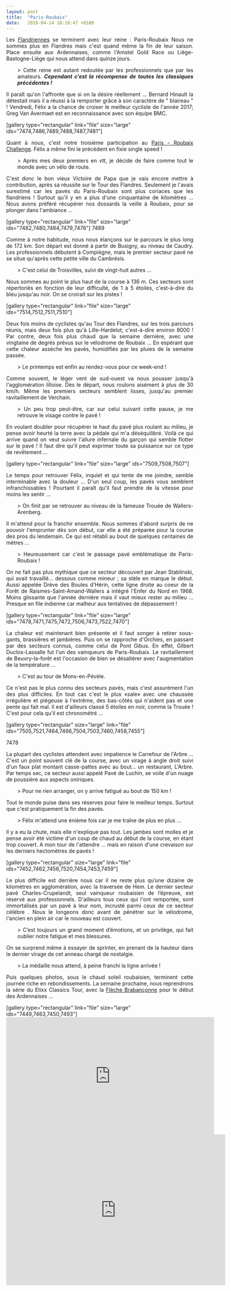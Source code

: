 ```yaml
---
layout: post
title:  "Paris-Roubaix"
date:   2018-04-14 18:16:47 +0100
---
```

<p style="text-align: justify;">Les <a href="http://twomoulins.fr/tour-des-flandres/">Flandriennes</a> se terminent avec leur reine : Paris-Roubaix
Nous ne sommes plus en Flandres mais c'est quand même la fin de leur saison.
Place ensuite aux Ardennaises, comme l'Amstel Gold Race ou Liège-Bastogne-Liège qui nous attend dans quinze jours.</p>
<p style="text-align: justify; padding-left: 30px;">> Cette reine est autant redoutée par les professionnels que par les amateurs.
<strong><em> Cependant c'est la récompense de toutes les classiques précédentes !</em></strong></p>
<p style="text-align: justify;">Il paraît qu'on l'affronte que si on la désire réellement ...
Bernard Hinault la détestait mais il a réussi à la remporter grâce à son caractère de " blaireau " !
Vendredi, Félix a la chance de croiser le meilleur cycliste de l'année 2017; Greg Van Avermaet est en reconnaissance avec son équipe BMC.</p>
[gallery type="rectangular" link="file" size="large" ids="7474,7486,7489,7488,7487,7481"]
<p style="text-align: justify;">Quant à nous, c'est notre troisième participation au <a href="http://twomoulins.fr/en-piste-pour-paris-roubaix-2016/">Paris - Roubaix Challenge</a>.
Félix a même fini le précédent en fixie single speed !</p>
<p style="text-align: justify; padding-left: 30px;">> Après mes deux premiers en vtt, je décide de faire comme tout le monde avec un vélo de route.
<p style="text-align: justify;">C'est donc le bon vieux Victoire de Papa que je vais encore mettre à contribution, après sa réussite sur le Tour des Flandres.
Seulement je l'avais surestimé car les pavés du Paris-Roubaix sont plus coriaces que les flandriens !
Surtout qu'il y en a plus d'une cinquantaine de kilomètres ...
Nous avons préféré récupérer nos dossards la veille à Roubaix, pour se plonger dans l'ambiance ...</p>
[gallery type="rectangular" link="file" size="large" ids="7482,7480,7484,7479,7476"]
7489
<p style="text-align: justify;">Comme à notre habitude, nous nous élançons sur le parcours le plus long de 172 km.
Son départ est donné à partir de Busigny, au niveau de Caudry.
Les professionnels débutent à Compiègne, mais le premier secteur pavé ne se situe qu'après cette petite ville du Cambrésis.</p>
<p style="padding-left: 30px; text-align: justify;">> C'est celui de Troisvilles, suivi de vingt-huit autres ...
<p style="text-align: justify;">Nous sommes au point le plus haut de la course à 136 m.
Ces secteurs sont répertoriés en fonction de leur difficulté, de 1 à 5 étoiles, c'est-à-dire du bleu jusqu'au noir.
On se croirait sur les pistes !</p>
[gallery type="rectangular" link="file" size="large" ids="7514,7512,7511,7510"]
<p style="text-align: justify;">Deux fois moins de cyclistes qu'au Tour des Flandres, sur les trois parcours réunis, mais deux fois plus qu'à Lille-Hardelot; c'est-à-dire environ 8000 !
Par contre, deux fois plus chaud que la semaine dernière, avec une vingtaine de degrés prévus sur le vélodrome de Roubaix ...
En espérant que cette chaleur assèche les pavés, humidifiés par les pluies de la semaine passée.</p>
<p style="text-align: justify; padding-left: 30px;">> Le printemps est enfin au rendez-vous pour ce week-end !
<p style="text-align: justify;">Comme souvent, le léger vent de sud-ouest va nous pousser jusqu'à l'agglomération lilloise.
Dès le départ, nous roulons aisément à plus de 30 km/h.
Même les premiers secteurs semblent lisses, jusqu'au premier ravitaillement de Verchain.</p>
<p style="text-align: justify; padding-left: 30px;">> Un peu trop peut-être, car sur celui suivant cette pause, je me retrouve le visage contre le pavé !
<p style="text-align: justify;">En voulant doubler pour récupérer le haut du pavé plus roulant au milieu, je pense avoir heurté la terre avec la pédale qui m'a déséquilibré.
Voilà ce qui arrive quand on veut suivre l'allure infernale du garçon qui semble flotter sur le pavé !
Il faut dire qu'il peut exprimer toute sa puissance sur ce type de revêtement ...</p>
[gallery type="rectangular" link="file" size="large" ids="7509,7508,7507"]
<p style="text-align: justify;">Le temps pour retrouver Félix, inquiet et qui tente de me joindre, semble interminable avec la douleur ...
D'un seul coup, les pavés vous semblent infranchissables !
Pourtant il paraît qu'il faut prendre de la vitesse pour moins les sentir ...</p>
<p style="text-align: justify; padding-left: 30px;">> On finit par se retrouver au niveau de la fameuse Trouée de Wallers-Arenberg.
<p style="text-align: justify;">Il m'attend pour la franchir ensemble.
Nous sommes d'abord surpris de ne pouvoir l'emprunter dès son début, car elle a été préparée pour la course des pros du lendemain.
Ce qui est rétabli au bout de quelques centaines de mètres ...</p>
<p style="text-align: justify; padding-left: 30px;">> Heureusement car c'est le passage pavé emblématique de Paris-Roubaix !
<p style="text-align: justify;">On ne fait pas plus mythique que ce secteur découvert par Jean Stablinski, qui avait travaillé... dessous comme mineur ; sa stèle en marque le début.
Aussi appelée Drève des Boules d'Hérin, cette ligne droite au coeur de la Forêt de Raismes-Saint-Amand-Wallers a intégré l'Enfer du Nord en 1968.
Moins glissante que l'année dernière mais il vaut mieux rester au milieu ...
Presque en file indienne car malheur aux tentatives de dépassement !</p>
[gallery type="rectangular" link="file" size="large" ids="7478,7471,7475,7472,7506,7473,7522,7470"]
<p style="text-align: justify;">La chaleur est maintenant bien présente et il faut songer à retirer sous-gants, brassières et jambières.
Puis on se rapproche d'Orchies, en passant par des secteurs connus, comme celui de Pont Gibus.
En effet, Gilbert Duclos-Lassalle fut l'un des vainqueurs de Paris-Roubaix.
Le ravitaillement de Beuvry-la-forêt est l'occasion de bien se désaltérer avec l'augmentation de la température ...</p>
<p style="padding-left: 30px; text-align: justify;">> C'est au tour de Mons-en-Pévèle.
<p style="text-align: justify;">Ce n'est pas le plus connu des secteurs pavés, mais c'est assurément l'un des plus difficiles.
En tout cas c'est le plus «sale» avec une chaussée irrégulière et piégeuse à l'extrême, des bas-côtés qui n'aident pas et une pente qui fait mal.
Il est d'ailleurs classé 5 étoiles en noir, comme la Trouée !
C'est pour cela qu'il est chronométré ...</p>
[gallery type="rectangular" size="large" link="file" ids="7505,7521,7464,7466,7504,7503,7460,7458,7455"]


7478
<p style="text-align: justify;">La plupart des cyclistes attendent avec impatience le Carrefour de l'Arbre ...
C'est un point souvent clé de la course, avec un virage à angle droit suivi d'un faux plat montant casse-pattes avec au bout... un restaurant, L'Arbre.
Par temps sec, ce secteur aussi appelé Pavé de Luchin, se voile d'un nuage de poussière aux aspects oniriques.</p>
<p style="text-align: justify; padding-left: 30px;">> Pour ne rien arranger, on y arrive fatigué au bout de 150 km !
<p style="text-align: justify;">Tout le monde puise dans ses réserves pour faire le meilleur temps.
Surtout que c'est pratiquement la fin des pavés.</p>
<p style="text-align: justify; padding-left: 30px;">> Félix m'attend une énième fois car je me traîne de plus en plus ...
<p style="text-align: justify;">Il y a eu la chute, mais elle n'explique  pas tout.
Les jambes sont molles et je pense avoir été victime d'un coup de chaud au début de la course, en étant trop couvert.
A mon tour de l'attendre ... mais en raison d'une crevaison sur les derniers hectomètres de pavés !</p>
[gallery type="rectangular" size="large" link="file" ids="7452,7462,7456,7520,7454,7453,7459"]
<p style="text-align: justify;">Le plus difficile est derrière nous car il ne reste plus qu’une dizaine de kilomètres en agglomération, avec la traversée de Hem.
Le dernier secteur pavé Charles-Crupelandt, seul vainqueur roubaisien de l’épreuve, est réservé aux professionnels.
D'ailleurs tous ceux qui l'ont remportée, sont immortalisés par un pavé à leur nom, incrusté parmi ceux de ce  secteur célèbre .
Nous le longeons donc avant de pénétrer sur le vélodrome, l'ancien en plein air car le nouveau est couvert.</p>
<p style="text-align: justify; padding-left: 30px;">> C’est toujours un grand moment d’émotions, et un privilège, qui fait oublier notre fatigue et mes blessures.
<p style="text-align: justify;">On se  surprend même à essayer de sprinter, en prenant de la hauteur dans le dernier virage de cet anneau chargé de nostalgie.</p>
<p style="text-align: justify; padding-left: 30px;">> La médaille nous attend, à peine franchi la ligne arrivée !
<p style="text-align: justify;">Puis quelques photos, sous le chaud soleil roubaisien, terminent cette journée riche en rebondissements.
La semaine prochaine, nous reprendrons la série du Etixx Classics Tour, avec la <a href="http://twomoulins.fr/brabantse-pijl/">Flèche Brabançonne</a> pour le début des Ardennaises ...</p>
[gallery type="rectangular" link="file" size="large" ids="7449,7463,7450,7493"]

<center><iframe src="https://www.youtube.com/embed/GcBsUvzuXvw" width="560" height="315" frameborder="0" allowfullscreen="allowfullscreen" data-mce-fragment="1"></iframe><iframe src="https://www.strava.com/activities/1494783902/embed/1a2b0bd8abacc07ca1bb1342544c18c04f511ecb" width="590" height="405" frameborder="0" scrolling="no" data-mce-fragment="1">&amp;lt;span data-mce-type="bookmark" style="display: inline-block; width: 0px; overflow: hidden; line-height: 0;" class="mce_SELRES_start"&amp;gt;﻿&amp;lt;/span&amp;gt;</iframe></center>